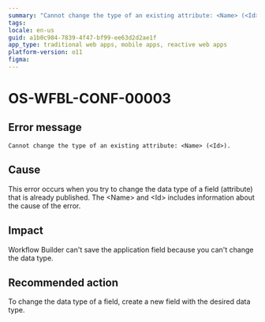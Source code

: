 ```yaml
---
summary: "Cannot change the type of an existing attribute: <Name> (<Id>)."
tags:
locale: en-us
guid: a1b0c984-7839-4f47-bf99-ee63d2d2ae1f
app_type: traditional web apps, mobile apps, reactive web apps
platform-version: o11
figma:
---
```


# OS-WFBL-CONF-00003

## Error message

`Cannot change the type of an existing attribute: <Name> (<Id>).`

## Cause

This error occurs when you try to change the data type of a field (attribute) that is already published.
The &lt;Name&gt; and &lt;Id&gt; includes information about the cause of the error.

## Impact

Workflow Builder can't save the application field because you can't change the data type. 

## Recommended action

To change the data type of a field, create a new field with the desired data type.
